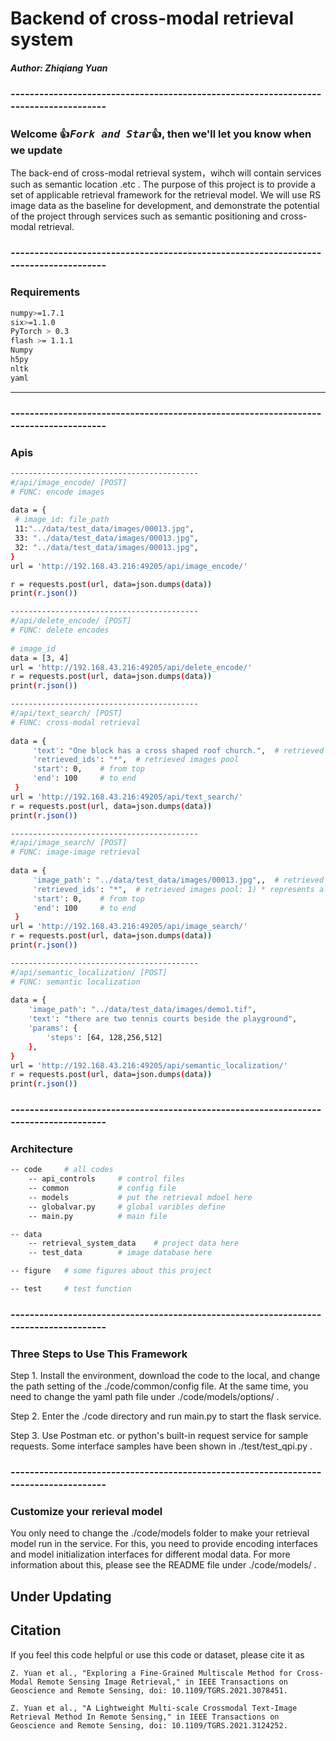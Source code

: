 # Backend of cross-modal retrieval system
##### Author: Zhiqiang Yuan 


### -------------------------------------------------------------------------------------
### Welcome :+1:_<big>`Fork and Star`</big>_:+1:, then we'll let you know when we update

The back-end of cross-modal retrieval system，wihch will contain services such as semantic location .etc .
The purpose of this project is to provide a set of applicable retrieval framework for the retrieval model.
We will use RS image data as the baseline for development, and demonstrate the potential of the project through services such as semantic positioning and cross-modal retrieval.

### -------------------------------------------------------------------------------------
### Requirements
```bash
numpy>=1.7.1
six>=1.1.0
PyTorch > 0.3
flash >= 1.1.1
Numpy
h5py
nltk
yaml
```
------------------------------------------

### -------------------------------------------------------------------------------------
### Apis
```bash
------------------------------------------
#/api/image_encode/ [POST]  
# FUNC: encode images
   
data = {
 # image_id: file_path
 11:"../data/test_data/images/00013.jpg",
 33: "../data/test_data/images/00013.jpg",
 32: "../data/test_data/images/00013.jpg",
}
url = 'http://192.168.43.216:49205/api/image_encode/'

r = requests.post(url, data=json.dumps(data))
print(r.json())
```

```bash
------------------------------------------
#/api/delete_encode/ [POST]  
# FUNC: delete encodes
   
# image_id
data = [3, 4]
url = 'http://192.168.43.216:49205/api/delete_encode/'
r = requests.post(url, data=json.dumps(data))
print(r.json())
```

```bash
------------------------------------------
#/api/text_search/ [POST]  
# FUNC: cross-modal retrieval 
   
data = {
     'text': "One block has a cross shaped roof church.",  # retrieved text
     'retrieved_ids': "*",  # retrieved images pool
     'start': 0,    # from top
     'end': 100     # to end
 }
url = 'http://192.168.43.216:49205/api/text_search/'
r = requests.post(url, data=json.dumps(data))
print(r.json())
```

```bash
------------------------------------------
#/api/image_search/ [POST]  
# FUNC: image-image retrieval 
   
data = {
     'image_path': "../data/test_data/images/00013.jpg",,  # retrieved image
     'retrieved_ids': "*",  # retrieved images pool: 1) * represents all, 2) [1, 2, 4] represent images pool
     'start': 0,    # from top
     'end': 100     # to end
 }
url = 'http://192.168.43.216:49205/api/image_search/'
r = requests.post(url, data=json.dumps(data))
print(r.json())
```

```bash
------------------------------------------
#/api/semantic_localization/ [POST]  
# FUNC: semantic localization
   
data = {
    'image_path': "../data/test_data/images/demo1.tif",
    'text': "there are two tennis courts beside the playground",
    'params': {
        'steps': [64, 128,256,512]
    },
}
url = 'http://192.168.43.216:49205/api/semantic_localization/'
r = requests.post(url, data=json.dumps(data))
print(r.json())
```

### -------------------------------------------------------------------------------------
### Architecture

```bash
-- code     # all codes
    -- api_controls     # control files
    -- common           # config file
    -- models           # put the retrieval mdoel here
    -- globalvar.py     # global varibles define
    -- main.py          # main file

-- data
    -- retrieval_system_data    # project data here
    -- test_data        # image database here

-- figure   # some figures about this project

-- test     # test function
```

### -------------------------------------------------------------------------------------
### Three Steps to Use This Framework

Step 1. Install the environment, download the code to the local, and change the path setting of the ./code/common/config file. At the same time, you need to change the yaml path file under ./code/models/options/ .

Step 2. Enter the ./code directory and run main.py to start the flask service.

Step 3. Use Postman etc. or python's built-in request service for sample requests. Some interface samples have been shown in ./test/test_qpi.py .


### -------------------------------------------------------------------------------------
### Customize your rerieval model

You only need to change the ./code/models folder to make your retrieval model run in the service. For this, you need to provide encoding interfaces and model initialization interfaces for different modal data. For more information about this, please see the README file under ./code/models/ .

## Under Updating

## Citation
If you feel this code helpful or use this code or dataset, please cite it as
```
Z. Yuan et al., "Exploring a Fine-Grained Multiscale Method for Cross-Modal Remote Sensing Image Retrieval," in IEEE Transactions on Geoscience and Remote Sensing, doi: 10.1109/TGRS.2021.3078451.

Z. Yuan et al., "A Lightweight Multi-scale Crossmodal Text-Image Retrieval Method In Remote Sensing," in IEEE Transactions on Geoscience and Remote Sensing, doi: 10.1109/TGRS.2021.3124252.
```



